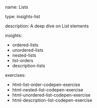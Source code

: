 name: Lists

type: insights-list 

description: A deep dive on List elements

insights:
  - ordered-lists
  - unordered-lists
  - nested-lists
  - list-orders
  - description-lists

exercises:
  - html-list-order-codepen-exercise
  - html-nested-list-codepen-exercise
  - html-unordered-list-codepen-exercise
  - html-description-list-codepen-exercise

